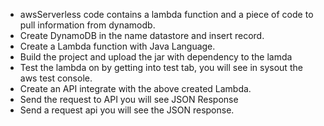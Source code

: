 - awsServerless code contains a lambda function and a piece of code to pull information from dynamodb.
- Create DynamoDB in the name datastore and insert record.
- Create a Lambda function with Java Language.
- Build the project and upload the jar with dependency to the lamda
- Test the lambda on by getting into test tab, you will see in sysout the aws test console.
- Create an API integrate with the above created Lambda.
- Send the request to API you will see JSON Response
- Send a request api you will see the JSON response.
